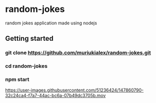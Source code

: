 # random-jokes
random jokes application made using nodejs 

## Getting started

### git clone https://github.com/muriukialex/random-jokes.git
### cd random-jokes
### npm start


https://user-images.githubusercontent.com/51236424/147860790-32c24ca4-f7a7-44ac-bc6a-07b49dc3705b.mov


